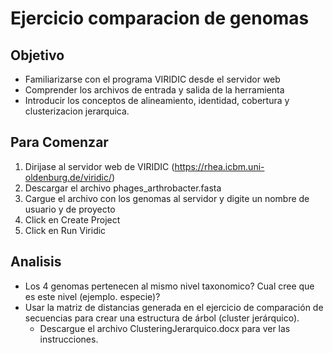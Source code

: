 # Ejercicio comparacion de genomas

## Objetivo
- Familiarizarse con el programa VIRIDIC desde el servidor web
- Comprender los archivos de entrada y salida de la herramienta
- Introducir los conceptos de alineamiento, identidad, cobertura y clusterizacion jerarquica. 

## Para Comenzar
1. Dirijase al servidor web de VIRIDIC (https://rhea.icbm.uni-oldenburg.de/viridic/)
2. Descargar el archivo phages_arthrobacter.fasta 
3. Cargue el archivo con los genomas al servidor y digite un nombre de usuario y de proyecto
4. Click en Create Project
5. Click en Run Viridic 

## Analisis 
- Los 4 genomas pertenecen al mismo nivel taxonomico? Cual cree que es este nivel (ejemplo. especie)?
- Usar la matriz de distancias generada en el ejercicio de comparación de secuencias para crear una estructura de árbol (cluster jerárquico).
  - Descargue el archivo ClusteringJerarquico.docx para ver las instrucciones.
